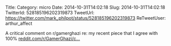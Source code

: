 Title: 
Category: micro
Date: 2014-10-31T14:02:18
Slug: 2014-10-31T14:02:18
TwitterId: 528185196202319873
TweetUrl: https://twitter.com/mark_philpot/status/528185196202319873
ReTweetUser: arthur_affect

<i class="fa fa-retweet" aria-hidden="true"></i> A critical comment on r/gamerghazi re: my recent piece that I agree with 100% [reddit.com/r/GamerGhazi/c…](http://www.reddit.com/r/GamerGhazi/comments/2ksu70/arthur_chu_humane_and_vulnerable_gg_article_on/clop011)